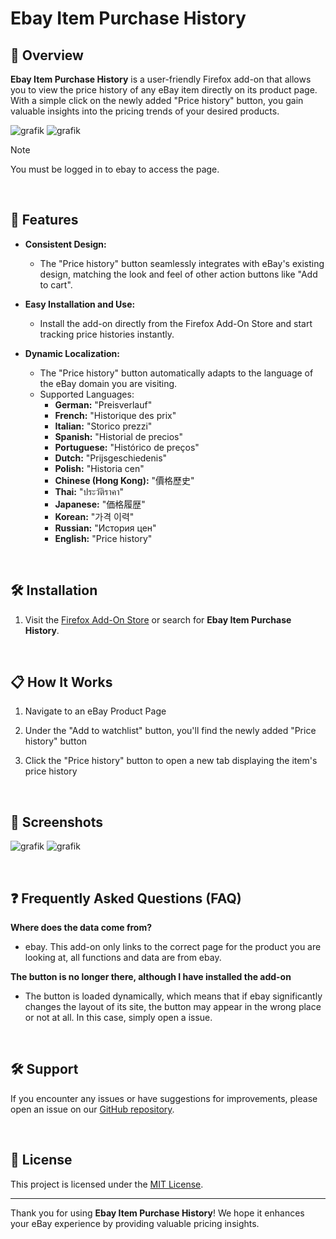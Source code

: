 # Ebay Item Purchase History
## 📢 Overview

**Ebay Item Purchase History** is a user-friendly Firefox add-on that allows you to view the price history of any eBay item directly on its product page. With a simple click on the newly added "Price history" button, you gain valuable insights into the pricing trends of your desired products.

![grafik](https://github.com/user-attachments/assets/3ccaaeff-f847-46ad-9a42-3bacd9d1a465)
![grafik](https://github.com/user-attachments/assets/f42fddc4-b210-435c-9de1-c87c8fcae5c1)

> [!NOTE]
> You must be logged in to ebay to access the page.

&nbsp;
## 🚀 Features

- **Consistent Design:**
  - The "Price history" button seamlessly integrates with eBay's existing design, matching the look and feel of other action buttons like "Add to cart".

- **Easy Installation and Use:**
  - Install the add-on directly from the Firefox Add-On Store and start tracking price histories instantly.
 
- **Dynamic Localization:**
  - The "Price history" button automatically adapts to the language of the eBay domain you are visiting.
  - Supported Languages:
    - **German:** "Preisverlauf"
    - **French:** "Historique des prix"
    - **Italian:** "Storico prezzi"
    - **Spanish:** "Historial de precios"
    - **Portuguese:** "Histórico de preços"
    - **Dutch:** "Prijsgeschiedenis"
    - **Polish:** "Historia cen"
    - **Chinese (Hong Kong):** "價格歷史"
    - **Thai:** "ประวัติราคา"
    - **Japanese:** "価格履歴"
    - **Korean:** "가격 이력"
    - **Russian:** "История цен"
    - **English:** "Price history"

&nbsp;
## 🛠 Installation
1. Visit the [Firefox Add-On Store](https://addons.mozilla.org/de/firefox/addon/ebay-item-purchase-history) or search for **Ebay Item Purchase History**.
   
&nbsp;
## 📋 How It Works

1. Navigate to an eBay Product Page

2. Under the "Add to watchlist" button, you'll find the newly added "Price history" button

3. Click the "Price history" button to open a new tab displaying the item's price history

&nbsp;
## 📸 Screenshots
![grafik](https://github.com/user-attachments/assets/1b437e5f-4b8f-407f-bc21-0b4addaed520)
![grafik](https://github.com/user-attachments/assets/070235e4-9f10-43cf-a983-24b945cc69a2)

&nbsp;
## ❓ Frequently Asked Questions (FAQ)

**Where does the data come from?**

- ebay. This add-on only links to the correct page for the product you are looking at, all functions and data are from ebay.

**The button is no longer there, although I have installed the add-on**

- The button is loaded dynamically, which means that if ebay significantly changes the layout of its site, the button may appear in the wrong place or not at all. In this case, simply open a issue.

&nbsp;
## 🛠️ Support

If you encounter any issues or have suggestions for improvements, please open an issue on our [GitHub repository](https://github.com/LetsGoDude/Ebay-Artikel-Verkaufshistorie/issues).

&nbsp;
## 📄 License

This project is licensed under the [MIT License](LICENSE).

---

Thank you for using **Ebay Item Purchase History**! We hope it enhances your eBay experience by providing valuable pricing insights.
